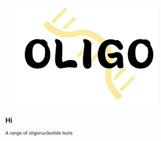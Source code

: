 <div align="center">

<img src="https://github.com/iOLIGO/.github/blob/main/docs/imgs/oligo_logo.png">

</div>

## Hi

A range of oligonucleotide tools
